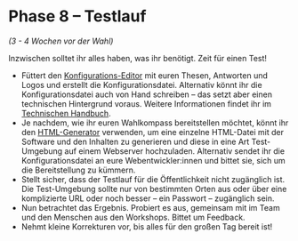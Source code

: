 # Phase 8 – Testlauf

*(3 - 4 Wochen vor der Wahl)*

Inzwischen solltet ihr alles haben, was ihr benötigt. Zeit für einen Test!

- Füttert den [Konfigurations-Editor](../configurator/version-1/configuration-editor.html) mit euren
  Thesen, Antworten und Logos und erstellt die Konfigurationsdatei. Alternativ könnt ihr die
  Konfigurationsdatei auch von Hand schreiben – das setzt aber einen technischen Hintergrund voraus.
  Weitere Informationen findet ihr im [Technischen Handbuch](../technical/overview.html).
- Je nachdem, wie ihr euren Wahlkompass bereitstellen möchtet, könnt ihr den
  [HTML-Generator](../configurator/version-1/html-generator.html) verwenden, um eine einzelne
  HTML-Datei mit der Software und den Inhalten zu generieren und diese in eine Art Test-Umgebung auf
  einem Webserver hochzuladen. Alternativ sendet ihr die Konfigurationsdatei an eure
  Webentwickler:innen und bittet sie, sich um die Bereitstellung zu kümmern.
- Stellt sicher, dass der Testlauf für die Öffentlichkeit nicht zugänglich ist. Die Test-Umgebung
  sollte nur von bestimmten Orten aus oder über eine komplizierte URL oder noch besser – ein
  Passwort – zugänglich sein.
- Nun betrachtet das Ergebnis. Probiert es aus, gemeinsam mit im Team und den Menschen aus den
  Workshops. Bittet um Feedback.
- Nehmt kleine Korrekturen vor, bis alles für den großen Tag bereit ist!